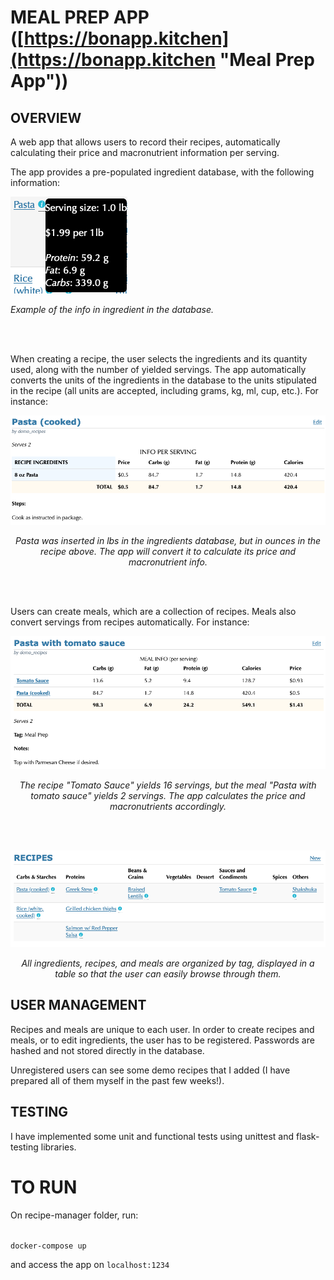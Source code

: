 # MEAL PREP APP ([https://bonapp.kitchen](https://bonapp.kitchen "Meal Prep App"))

## OVERVIEW

A web app that allows users to record their recipes, automatically calculating their price and macronutrient information per serving.

The app provides a pre-populated ingredient database, with the following information:

![image-20200225120036061](./images/image1.png)

*Example of the info in ingredient in the database.*

</br></br>

When creating a recipe, the user selects the ingredients and its quantity used, along with the number of yielded servings. The app automatically converts the units of the ingredients in the database to the units stipulated in the recipe (all units are accepted, including grams, kg, ml, cup, etc.). For instance:

![image-20200225120229379](./images/image2.png)

<center><em>Pasta was inserted in lbs in the ingredients database, but in ounces in the recipe above. The app will convert it to calculate its price and macronutrient info. </em></center>

</br></br>

Users can create meals, which are a collection of recipes. Meals also convert servings from recipes automatically. For instance:

![image-20200225121032060](./images/image3.png)

<center><em>The recipe "Tomato Sauce" yields 16 servings, but the meal "Pasta with tomato sauce" yields 2 servings. The app calculates the price and macronutrients accordingly.</em></center>

</br></br>

![image-20200225121804689](./images/image4.png)

<center><em>All ingredients, recipes, and meals are organized by tag, displayed in a table so that the user can easily browse through them.</em></center>



## USER MANAGEMENT

Recipes and meals are unique to each user. In order to create recipes and meals, or to edit ingredients, the user has to be registered. Passwords are hashed and not stored directly in the database. 

Unregistered users can see some demo recipes that I added (I have prepared all of them myself in the past few weeks!).



## TESTING

I have implemented some unit and functional tests using unittest and flask-testing libraries.

# TO RUN

On recipe-manager folder, run:

<code>
docker-compose up
</code>

and access the app on <code>localhost:1234</code>

